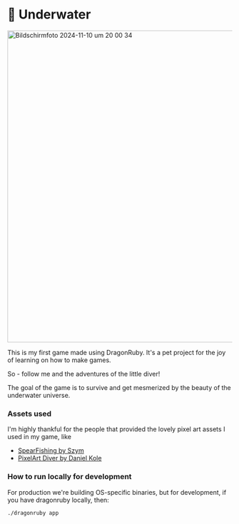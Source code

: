 ﻿# 🐠 Underwater

<img width="700" alt="Bildschirmfoto 2024-11-10 um 20 00 34" src="https://github.com/user-attachments/assets/93abe1ed-50a3-4966-9598-7f0db62a5a3f">

This is my first game made using DragonRuby. It's a pet project
for the joy of learning on how to make games. 


So - follow me and the adventures of the little diver! 

The goal of the game is to survive and get mesmerized by the beauty of the underwater universe.

### Assets used

I'm highly thankful for the people that provided the lovely pixel art assets
I used in my game, like

* [SpearFishing by Szym](https://nszym.itch.io/spearfishing-assets-pack)
* [PixelArt Diver by Daniel Kole](https://dkproductions.itch.io/pixel-art-diver)

### How to run locally for development

For production we're building OS-specific binaries, but for 
development, if you have dragonruby locally, then:

```sh
./dragonruby app
```
